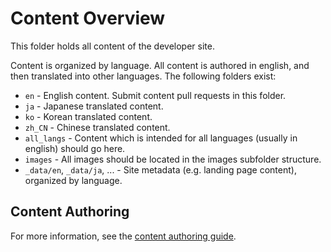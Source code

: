 # Content Overview

This folder holds all content of the developer site.

Content is organized by language. All content is authored in english, and then translated into other languages.
The following folders exist:

- `en` - English content. Submit content pull requests in this folder.
- `ja` - Japanese translated content.
- `ko` - Korean translated content.
- `zh_CN` - Chinese translated content.
- `all_langs` - Content which is intended for all languages (usually in english) should go here.
- `images` - All images should be located in the images subfolder structure.
- `_data/en`, `_data/ja`, ... - Site metadata (e.g. landing page content), organized by language. 

## Content Authoring

For more information, see the [content authoring guide](https://developer.shotgridsoftware.com/tk-doc-generator/authoring/).

